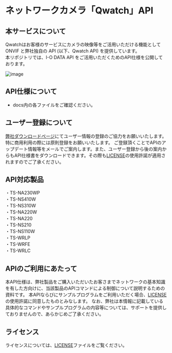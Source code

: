 # ネットワークカメラ「Qwatch」API
 
## 本サービスについて
Qwatchはお客様のサービスにカメラの映像等をご活用いただける機能としてONVIF と弊社独自の API (以下、Qwatch API) を提供しています。  
本リポジトリでは、I-O DATA API をご活用いただくためのAPI仕様を公開しております。

![image](https://github.com/iodata-solution/qwatch-api/assets/84306389/b52ea316-998b-452d-baf9-ffd36a09f22a)
## API仕様について
- docs内の各ファイルをご確認ください。  
## ユーザー登録について
[弊社ダウンロードページ](https://contact.iodata.jp/webentry/enq/form/apidl)にてユーザー情報の登録のご協力をお願いいたします。特に商用利用の際には原則登録をお願いいたします。
ご登録頂くことでAPIのアップデート情報等をメールでご案内します。また、ユーザー登録から後の案内からもAPI仕様書をダウンロードできます。その際も[LICENSE](./LICENSE)の使用許諾が適用されますのでご了承ください。
 
## API対応製品
・TS-NA230WP<BR>
・TS-NS410W<BR>
・TS-NS310W<BR>
・TS-NA220W<BR>
・TS-NA220<BR>
・TS-NS210<BR>
・TS-NS110W<BR>
・TS-WRLP<BR>
・TS-WRFE<BR>
・TS-WRLC<BR>
 
## APIのご利用にあたって
本API仕様は、弊社製品をご購入いただいたお客さまでネットワークの基本知識を有した方向けに、当該製品のAPIコマンドによる制御について説明するための資料です。
本APIならびにサンプルプログラムをご利用いただく場合、[LICENSE](./LICENSE)の使用許諾に同意したものとみなします。
なお、弊社は本情報に記載している具体的なコマンドやサンプルプログラムの内容等については、サポートを提供しておりませんので、あらかじめご了承ください。
 
## ライセンス
ライセンスについては、[LICENSE](./LICENSE)ファイルをご覧ください。
